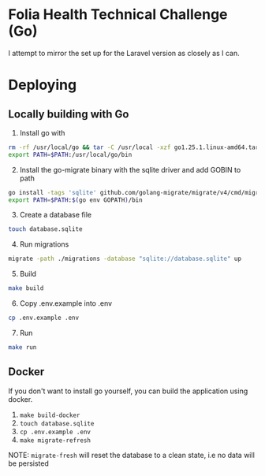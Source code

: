 # Folia Health Technical Challenge (Go)

I attempt to mirror the set up for the Laravel version as closely as I can.

# Deploying

## Locally building with Go

1. Install go with

```bash
rm -rf /usr/local/go && tar -C /usr/local -xzf go1.25.1.linux-amd64.tar.gz
export PATH=$PATH:/usr/local/go/bin
```

2. Install the go-migrate binary with the sqlite driver and add GOBIN to path

```bash
go install -tags 'sqlite' github.com/golang-migrate/migrate/v4/cmd/migrate@latest
export PATH=$PATH:$(go env GOPATH)/bin
```

3. Create a database file

```bash
touch database.sqlite
```

4. Run migrations

```bash
migrate -path ./migrations -database "sqlite://database.sqlite" up
```

5. Build

```bash
make build
```

6. Copy .env.example into .env

```bash
cp .env.example .env
```

7. Run

```bash
make run
```

## Docker

If you don't want to install go yourself, you can build the application using docker.

1. `make build-docker`
2. `touch database.sqlite`
3. `cp .env.example .env`
4. `make migrate-refresh`

NOTE: `migrate-fresh` will reset the database to a clean state, i.e no data will be persisted
